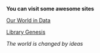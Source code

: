 **You can visit some awesome sites**

[Our World in Data](https://ourworldindata.org/)

[Library Genesis](http://libgen.io/)

_The world is changed by ideas_
